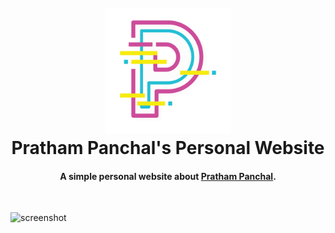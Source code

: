 <h1 align="center">
  <br>
  <a href="https://prathampanchal1122.netlify.app/#home">
  <img src="src/assets/logo_light.svg" alt="Pratham Panchal" width="200"></a>
  <br>
  Pratham Panchal's Personal Website
  <br>
</h1>

<h4 align="center">A simple personal website about <a href="https://prathampanchal1122.netlify.app/#home" target="_blank">Pratham Panchal</a>.</h4>

<br>

![screenshot](https://github.com/GregSithole/gregsithole-react-portfolio/raw/master/src/assets/screenshot.png)

